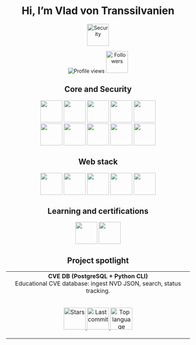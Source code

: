 <h1 align="center">Hi, I’m Vlad von Transsilvanien</h1>

<p align="center">
  <img src="https://img.shields.io/badge/Focus-Cybersecurity-blue?style=plastic" alt="Security" height="60" />
</p>

<p align="center">
  <img src="https://visitor-badge.laobi.icu/badge?page_id=vladvontranssilvanien.vladvontranssilvanien" alt="Profile views" />
  <img src="https://img.shields.io/github/followers/vladvontranssilvanien?label=Followers&style=plastic" alt="Followers" height="60" />
</p>

<div align="center">

## Core and Security
<img src="https://img.shields.io/badge/Linux-FCC624?logo=linux&logoColor=black&style=plastic" height="60" />
<img src="https://img.shields.io/badge/Kali_Linux-557C94?logo=kalilinux&logoColor=white&style=plastic" height="60" />
<img src="https://img.shields.io/badge/Python-3776AB?logo=python&logoColor=white&style=plastic" height="60" />
<img src="https://img.shields.io/badge/Bash-4EAA25?logo=gnubash&logoColor=white&style=plastic" height="60" />
<img src="https://img.shields.io/badge/Git-F05032?logo=git&logoColor=white&style=plastic" height="60" />
<br>
<img src="https://img.shields.io/badge/GitHub-181717?logo=github&logoColor=white&style=plastic" height="60" />
<img src="https://img.shields.io/badge/Wireshark-1679A7?logo=wireshark&logoColor=white&style=plastic" height="60" />
<img src="https://img.shields.io/badge/Docker-2496ED?logo=docker&logoColor=white&style=plastic" height="60" />
<img src="https://img.shields.io/badge/PostgreSQL-4169E1?logo=postgresql&logoColor=white&style=plastic" height="60" />
<img src="https://img.shields.io/badge/SQLite-003B57?logo=sqlite&logoColor=white&style=plastic" height="60" />

## Web stack
<img src="https://img.shields.io/badge/HTML5-E34F26?logo=html5&logoColor=white&style=plastic" height="60" />
<img src="https://img.shields.io/badge/CSS3-1572B6?logo=css3&logoColor=white&style=plastic" height="60" />
<img src="https://img.shields.io/badge/JavaScript-F7DF1E?logo=javascript&logoColor=black&style=plastic" height="60" />
<img src="https://img.shields.io/badge/React-61DAFB?logo=react&logoColor=20232A&style=plastic" height="60" />
<img src="https://img.shields.io/badge/Vite-646CFF?logo=vite&logoColor=white&style=plastic" height="60" />

## Learning and certifications
<img src="https://img.shields.io/badge/CompTIA_Security%2B-in_progress-ED1C24?logo=comptia&logoColor=white&style=plastic" height="60" />
<img src="https://img.shields.io/badge/CompTIA_Tech%2B-in_progress-ED1C24?logo=comptia&logoColor=white&style=plastic" height="60" />

## Project spotlight
<div align="center">

<table>
  <tr>
    <td align="center" width="100%">
      <b>CVE DB (PostgreSQL + Python CLI)</b><br/>
      Educational CVE database: ingest NVD JSON, search, status tracking.
      <br/><br/>
      <p align="center">
        <a href="https://github.com/vladvontranssilvanien/cvedb-pg">
          <img alt="Stars" src="https://img.shields.io/github/stars/vladvontranssilvanien/cvedb-pg?style=plastic" height="60" />
        </a>
        <a href="https://github.com/vladvontranssilvanien/cvedb-pg">
          <img alt="Last commit" src="https://img.shields.io/github/last-commit/vladvontranssilvanien/cvedb-pg?color=blue&style=plastic" height="60" />
        </a>
        <a href="https://github.com/vladvontranssilvanien/cvedb-pg">
          <img alt="Top language" src="https://img.shields.io/github/languages/top/vladvontranssilvanien/cvedb-pg?style=plastic" height="60" />
        </a>
      </p>
    </td>
  </tr>
</table>

</div>

</div>










